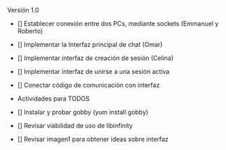 Versión 1.0

* [] Establecer conexión entre dos PCs, mediante sockets (Emmanuel y Roberto)  
* [] Implementar la Interfaz principal de chat  (Omar)
* [] Implementar interfaz de creación de sesión (Celina)
* [] Implementar interfaz de unirse a una sesión activa
* [] Conectar código de comunicación con interfaz

* Actividades para TODOS
* [] Instalar y probar gobby (yum install gobby)
* [] Revisar viabilidad de uso de libinfinity
* [] Revisar imagen1 para obtener ideas sobre interfaz
